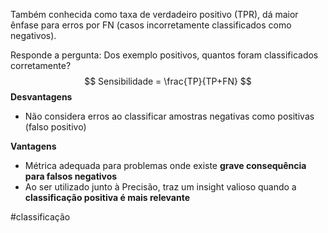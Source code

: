 Também conhecida como taxa de verdadeiro positivo (TPR), dá maior ênfase para erros por FN (casos incorretamente classificados como negativos).

Responde a pergunta: Dos exemplo positivos, quantos foram classificados corretamente?
$$ Sensibilidade = \frac{TP}{TP+FN} $$
**Desvantagens**
- Não considera erros ao classificar amostras negativas como positivas (falso positivo)

**Vantagens**
- Métrica adequada para problemas onde existe **grave consequência para falsos negativos**
- Ao ser utilizado junto à Precisão, traz um insight valioso quando a **classificação positiva é mais relevante**

#classificação 